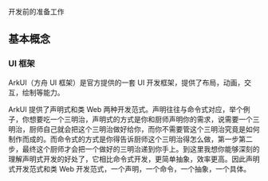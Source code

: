 开发前的准备工作

## 基本概念

### UI 框架

ArkUI（方舟 UI 框架）是官方提供的一套 UI 开发框架，提供了布局，动画，交互，绘制等能力。

ArkUI 提供了声明式和类 Web 两种开发范式。声明往往与命令式对应，举个例子，你想要吃一个三明治，声明式的方式是你和厨师声明你的需求，说需要一个三明治，厨师自己就会把这个三明治做好给你，而你不需要管这个三明治究竟是如何制作而成的。而命令式的方式是你得告诉厨师这个三明治得怎么做，第一步第二步，最终这个厨师才会把一个做好的三明治递到你手上。到这里我想你能够深刻的理解声明式开发的好处了，它相比命令式开发，更简单抽象，效率更高。因此声明式开发范式和类 Web 开发范式，一个声明，一个命令，一个抽象，一个具体。
